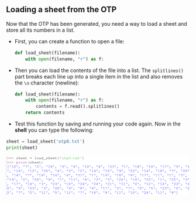 ## Loading a sheet from the OTP

Now that the OTP has been generated, you need a way to load a sheet and store all its numbers in a list.

- First, you can create a function to open a file:

   ```python
   def load_sheet(filename):
	   with open(filename, "r") as f:
   ```

- Then you can load the contents of the file into a list. The `splitlines()` part breaks each line up into a single item in the list and also removes the `\n` character (newline):

	```python
	def load_sheet(filename):
		with open(filename, "r") as f:
			contents = f.read().splitlines()
		return contents
	```

- Test this function by saving and running your code again. Now in the **shell** you can type the following:

```python
sheet = load_sheet('otp0.txt')
print(sheet)
```

![output of load_sheet](images/screen2.png)



